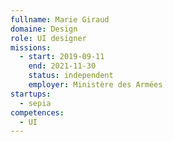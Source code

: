 ```yaml
---
fullname: Marie Giraud
domaine: Design
role: UI designer
missions:
  - start: 2019-09-11
    end: 2021-11-30
    status: independent
    employer: Ministère des Armées
startups:
  - sepia
competences:
  - UI
---
```

